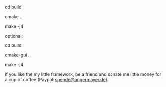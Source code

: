 cd build

cmake ..

make -j4


optional:


cd build

cmake-gui ..

make -j4


if you like the my little framework, be a friend and donate me little money for a cup of coffee (Paypal: spende@angermayer.de).
